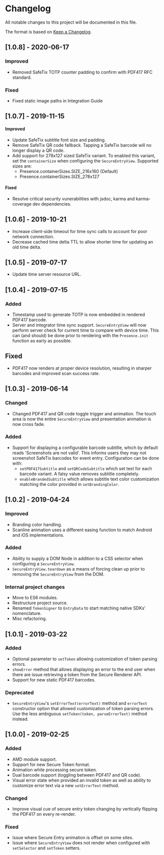 # Changelog
All notable changes to this project will be documented in this file.

The format is based on [Keep a Changelog](https://keepachangelog.com/en/1.0.0/).

## [1.0.8] - 2020-06-17
### Improved
- Removed SafeTix TOTP counter padding to confirm with PDF417 RFC standard.

### Fixed
- Fixed static image paths in Integration Guide

## [1.0.7] - 2019-11-15
#### Improved
- Update SafeTix subtitle font size and padding.
- Remove SafeTix QR code fallback. Tapping a SafeTix barcode will no longer display a QR code.
- Add support for 278x127 sized SafeTix variant. To enabled this variant, set the `containerSize`
  when configuring the `SecureEntryView`. Supported sizes are:
  - Presence.containerSizes.SIZE_216x160 (Default)
  - Presence.containerSizes.SIZE_278x127

#### Fixed
- Resolve critical security vunerabilities with jsdoc, karma and karma-coverage dev dependencies.

## [1.0.6] - 2019-10-21
- Increase client-side timeout for time sync calls to account for poor network connection.
- Decrease cached time delta TTL to allow shorter time for updating an old time delta.

## [1.0.5] - 2019-07-17
- Update time server resource URL.

## [1.0.4] - 2019-07-15
### Added
- Timestamp used to generate TOTP is now embedded in rendered PDF417 barcode.
- Server and integrator time sync support. `SecureEntryView` will now perform server check for
  current time to compare with device time. This can (and should) be done prior to rendering with
  the `Presence.init` function as early as possible.

## Fixed
- PDF417 now renders at proper device resolution, resulting in sharper barcodes and improved scan
  success rate.

## [1.0.3] - 2019-06-14
### Changed
- Changed PDF417 and QR code toggle trigger and animation. The touch area is now the entire
`SecureEntryView` and presentation animation is now cross fade.

### Added
- Support for displaying a configurable barcode subtitle, which by default reads 'Screenshots
are not valid'. This informs users they may not screenshot SafeTix barcodes for event entry.
Configuration can be done with:
    - `setPDF417Subtitle` and `setQRCodeSubtitle` which set text for each barcode variant. A falsy
      value removes subtitle completely.
    - `enableBrandedSubtitle` which allows subtitle text color customization matching the
      color provided in `setBrandingColor`.

## [1.0.2] - 2019-04-24
### Improved
- Branding color handling.
- Scanline animation uses a different easing function to match Android and iOS implementations.

### Added
- Ability to supply a DOM Node in addition to a CSS selector when configuring a `SecureEntryView`.
- `SecureEntryView.teardown` as a means of forcing clean up prior to removing the `SecureEntryView`
  from the DOM.

### Internal project changes
- Move to ES6 modules.
- Restructure project source.
- Renamed `TokenSigner` to `EntryData` to start matching native SDKs' nomenclature.
- Misc refactoring.

## [1.0.1] - 2019-03-22
### Added
- Optional parameter to `setToken` allowing customization of token parsing errors.
- `showError` method that allows displaying an error to the end user when there are issue retrieving
  a token from the Secure Renderer API.
- Support for new static PDF417 barcodes.

### Deprecated
- `SecureEntryView`'s `setErrorText(errorText)` method and `errorText` constructor option that allowed
  customization of token parsing errors. Use the less ambiguous `setToken(token, parseErrorText)` method
  instead.

## [1.0.0] - 2019-02-25
### Added
- AMD module support.
- Support for new Secure Token format.
- Animation while processing secure token.
- Dual barcode support (toggling between PDF417 and QR code).
- Visual error state when provided an invalid token as well as ability to customize error text via a new `setErrorText` method.

### Changed
- Improve visual cue of secure entry token changing by vertically flipping the PDF417 on every re-render.

### Fixed
- Issue where Secure Entry animation is offset on some sites.
- Issue where `SecureEntryView` does not render when configured with `setSelector` and `setToken` setters.
